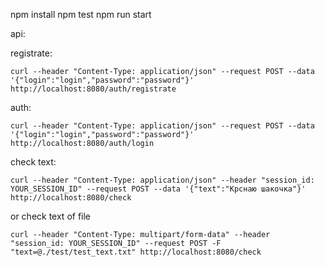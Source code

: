 npm install
npm test
npm run start

api:

  registrate:
  
    curl --header "Content-Type: application/json" --request POST --data '{"login":"login","password":"password"}' http://localhost:8080/auth/registrate
  
  auth:
  
    curl --header "Content-Type: application/json" --request POST --data '{"login":"login","password":"password"}' http://localhost:8080/auth/login
    
  check text:
  
    curl --header "Content-Type: application/json" --header "session_id: YOUR_SESSION_ID" --request POST --data '{"text":"Крснаю шакочка"}' http://localhost:8080/check
    
  or check text of file
  
    curl --header "Content-Type: multipart/form-data" --header "session_id: YOUR_SESSION_ID" --request POST -F "text=@./test/test_text.txt" http://localhost:8080/check
